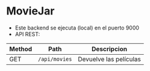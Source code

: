 # MovieJar

- Este backend se ejecuta (local) en el puerto 9000
- API REST:

| Method | Path          | Descripcion            |
|--------|---------------|------------------------|
| GET    | `/api/movies` | Devuelve las películas |
